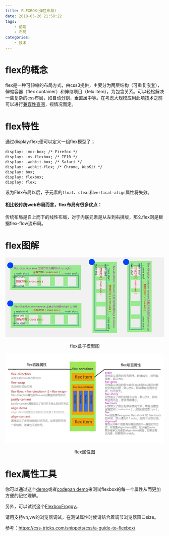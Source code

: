 ```yaml
---
title: FLEXBOX(弹性布局)
date: 2018-05-26 21:58:22
tags: 
    - 前端
    - 布局
categories: 
    - 技术
---
```

# flex的概念
flex是一种可伸缩的布局方式，由css3提供，主要分为两层结构（可重复嵌套），伸缩容器（flex container）和伸缩项目（felx item），为包含关系。可以轻松解决一些复杂的css布局，如自动分割，垂直居中等。在考虑大规模应用此项技术之前可以进行[兼容性查阅](https://caniuse.com/)，视情况而定。
# flex特性
通过display:flex;便可以定义一组flex模型了；
```
display: -moz-box; /* Firefox */
display: -ms-flexbox; /* IE10 */
display: -webkit-box; /* Safari */
display: -webkit-flex; /* Chrome, WebKit */
display: box;
display: flexbox;
display: flex;
```
设为Flex布局以后，子元素的`float`、`clear`和`vertical-align`属性将失效。

#### 相比较传统web布局而言，flex布局有很多优点：
传统布局是自上而下的线性布局，对于内联元素是从左到右排版，那么flex则是根据flex-flow流布局。
# flex图解
![flex盒子模型图](https://raw.githubusercontent.com/xueyibokong/BlogImages/master/res/flexModel.jpg)

<center>flex盒子模型图</center>

![flex属性图](https://raw.githubusercontent.com/xueyibokong/BlogImages/master/res/flexbox.jpg)

<center>flex属性图</center>

# flex属性工具
你可以通过这个[demo](../../../../html/Flexbox.html)或者[codepan demo](https://codepen.io/xueyibokong/pen/Nzryre)来测试flexbox的每一个属性从而更加方便的记忆理解。

另外，可以试试这个[FlexboxFroggy](http://flexboxfroggy.com/#zh-cn)。

请用支持vh,vw的浏览器调试，在测试属性时候请结合着调节浏览器窗口size。

参考：https://css-tricks.com/snippets/css/a-guide-to-flexbox/